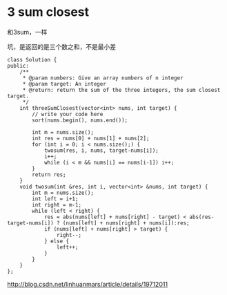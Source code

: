 # 3 sum closest


和3sum，一样

坑，是返回的是三个数之和，不是最小差

    class Solution {
    public:
        /**
         * @param numbers: Give an array numbers of n integer
         * @param target: An integer
         * @return: return the sum of the three integers, the sum closest target.
         */
        int threeSumClosest(vector<int> nums, int target) {
            // write your code here
            sort(nums.begin(), nums.end());

            int m = nums.size();
            int res = nums[0] + nums[1] + nums[2];
            for (int i = 0; i < nums.size();) {
                twosum(res, i, nums, target-nums[i]);
                i++;
                while (i < m && nums[i] == nums[i-1]) i++;
            }
            return res;
        }
        void twosum(int &res, int i, vector<int> &nums, int target) {
            int m = nums.size();
            int left = i+1;
            int right = m-1;
            while (left < right) {
                res = abs(nums[left] + nums[right] - target) < abs(res-target-nums[i]) ? (nums[left] + nums[right] + nums[i]):res;
                if (nums[left] + nums[right] > target) {
                    right--;
                } else {
                    left++;
                }
            }
        }
    };

http://blog.csdn.net/linhuanmars/article/details/19712011
